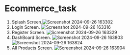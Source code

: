 # Ecommerce_task

1. Splash Screen.![Screenshot 2024-09-26 163302](https://github.com/user-attachments/assets/c3ef8419-c341-4101-a061-3c1f75bb985c)
2. Login Screen. ![Screenshot 2024-09-26 163316](https://github.com/user-attachments/assets/9198c5e6-7d76-4050-a307-3dfbd353b6fe)
3. Register Screen. ![Screenshot 2024-09-26 163329](https://github.com/user-attachments/assets/39872da9-956c-49d9-a5d1-0251ee30a872)
4. DashBoard Screen. ![Screenshot 2024-09-26 163803](https://github.com/user-attachments/assets/ef5a1559-37c3-4494-8887-076b2c2ea5f9) ![Screenshot 2024-09-26 163824](https://github.com/user-attachments/assets/d9321c51-c7f7-4327-952a-f454ff9b8ba6)
5. All Products Screen. ![Screenshot 2024-09-26 163904](https://github.com/user-attachments/assets/1ee26b29-0f72-478d-b90d-fd9735940a26)

